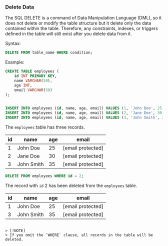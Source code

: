 ### Delete Data

The SQL DELETE is a command of Data Manipulation Language (DML), so it does not delete or modify the table structure but it delete only the data contained within the table. Therefore, any constraints, indexes, or triggers defined in the table will still exist after you delete data from it.

Syntax:
```sql
DELETE FROM table_name WHERE condition;
```

Example:
```sql
CREATE TABLE employees (
    id INT PRIMARY KEY,
    name VARCHAR(50),
    age INT,
    email VARCHAR(50)
);
    

INSERT INTO employees (id, name, age, email) VALUES (1, 'John Doe', 25, ' [email protected]');
INSERT INTO employees (id, name, age, email) VALUES (2, 'Jane Doe', 30, ' [email protected]');
INSERT INTO employees (id, name, age, email) VALUES (3, 'John Smith', 35, ' [email protected]');
```

The `employees` table has three records.

| id | name       | age | email           |
|----|------------|-----|-----------------|
| 1  | John Doe   | 25  |  [email protected] |
| 2  | Jane Doe   | 30  |  [email protected] |
| 3  | John Smith | 35  |  [email protected] |

```sql
DELETE FROM employees WHERE id = 2;
```

The record with `id` 2 has been deleted from the `employees` table.

| id | name       | age | email           |
|----|------------|-----|-----------------|
| 1  | John Doe   | 25  |  [email protected] |
| 3  | John Smith | 35  |  [email protected] |
```

> [!NOTE]  
> If you omit the `WHERE` clause, all records in the table will be deleted.